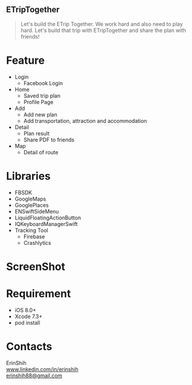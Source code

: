 ## ETripTogether
> Let's build the ETrip Together. We work hard and also need to play hard. Let's build that trip with ETripTogether and share the plan with friends!

# Feature
  * Login
    * Facebook Login
  * Home
    * Saved trip plan
    * Profile Page
  * Add
    * Add new plan
    * Add transportation, attraction and accommodation
  * Detail
    * Plan result
    * Share PDF to friends
  * Map
    * Detail of route

# Libraries
  * FBSDK
  * GoogleMaps
  * GooglePlaces
  * ENSwiftSideMenu
  * LiquidFloatingActionButton
  * IQKeyboardManagerSwift
  * Tracking Tool
    * Firebase
    * Crashlytics


# ScreenShot



# Requirement
  * iOS 8.0+
  * Xcode 7.3+
  * pod install

# Contacts
ErinShih
<br>www.linkedin.com/in/erinshih
<br>erinshih88@gmail.com